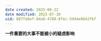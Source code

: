 ```yaml
---
date created: 2025-06-22
date modified: 2025-07-10
uid: 887fe8ef-84a8-4788-8fec-5d44e8842fbf
---
```

**一件重要的大事不能被小的疑虑影响**
